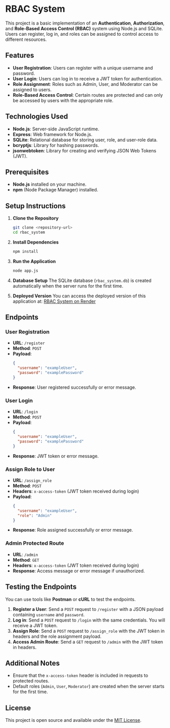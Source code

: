 # RBAC System

This project is a basic implementation of an **Authentication**, **Authorization**, and **Role-Based Access Control (RBAC)** system using Node.js and SQLite. Users can register, log in, and roles can be assigned to control access to different resources.

## Features

- **User Registration**: Users can register with a unique username and password.
- **User Login**: Users can log in to receive a JWT token for authentication.
- **Role Assignment**: Roles such as Admin, User, and Moderator can be assigned to users.
- **Role-Based Access Control**: Certain routes are protected and can only be accessed by users with the appropriate role.

## Technologies Used

- **Node.js**: Server-side JavaScript runtime.
- **Express**: Web framework for Node.js.
- **SQLite**: Relational database for storing user, role, and user-role data.
- **bcryptjs**: Library for hashing passwords.
- **jsonwebtoken**: Library for creating and verifying JSON Web Tokens (JWT).

## Prerequisites

- **Node.js** installed on your machine.
- **npm** (Node Package Manager) installed.

## Setup Instructions

1. **Clone the Repository**
   ```sh
   git clone <repository-url>
   cd rbac_system
   ```

2. **Install Dependencies**
   ```sh
   npm install
   ```

3. **Run the Application**
   ```sh
   node app.js
   ```

4. **Database Setup**
   The SQLite database (`rbac_system.db`) is created automatically when the server runs for the first time.

5. **Deployed Version**
   You can access the deployed version of this application at: [RBAC System on Render](https://rbac-system-w98q.onrender.com)

## Endpoints

### User Registration
- **URL**: `/register`
- **Method**: `POST`
- **Payload**:
  ```json
  {
    "username": "exampleUser",
    "password": "examplePassword"
  }
  ```
- **Response**: User registered successfully or error message.

### User Login
- **URL**: `/login`
- **Method**: `POST`
- **Payload**:
  ```json
  {
    "username": "exampleUser",
    "password": "examplePassword"
  }
  ```
- **Response**: JWT token or error message.

### Assign Role to User
- **URL**: `/assign_role`
- **Method**: `POST`
- **Headers**: `x-access-token` (JWT token received during login)
- **Payload**:
  ```json
  {
    "username": "exampleUser",
    "role": "Admin"
  }
  ```
- **Response**: Role assigned successfully or error message.

### Admin Protected Route
- **URL**: `/admin`
- **Method**: `GET`
- **Headers**: `x-access-token` (JWT token received during login)
- **Response**: Access message or error message if unauthorized.

## Testing the Endpoints

You can use tools like **Postman** or **cURL** to test the endpoints.

1. **Register a User**: Send a `POST` request to `/register` with a JSON payload containing `username` and `password`.
2. **Log in**: Send a `POST` request to `/login` with the same credentials. You will receive a JWT token.
3. **Assign Role**: Send a `POST` request to `/assign_role` with the JWT token in headers and the role assignment payload.
4. **Access Admin Route**: Send a `GET` request to `/admin` with the JWT token in headers.

## Additional Notes

- Ensure that the `x-access-token` header is included in requests to protected routes.
- Default roles (`Admin`, `User`, `Moderator`) are created when the server starts for the first time.

## License

This project is open source and available under the [MIT License](LICENSE).


